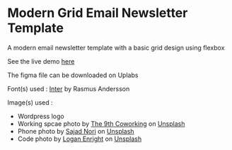 # Modern Grid Email Newsletter Template
A modern email newsletter template with a basic grid design using flexbox

See the live demo [here](https://modern-grid-email.netlify.app/)

The figma file can be downloaded on Uplabs

Font(s) used : [Inter](https://fonts.google.com/specimen/Inter?preview.text_type=custom) by Rasmus Andersson

Image(s) used :
- Wordpress logo
- Working spcae photo by [The 9th Coworking](https://unsplash.com/@the9th) on [Unsplash](https://unsplash.com/) 
- Phone photo by 
[Sajad Nori](https://unsplash.com/@sajad_sqs9966b) on [Unsplash](https://unsplash.com/) 
- Code photo by [Logan Enright](https://unsplash.com/@loag) on [Unsplash](https://unsplash.com/) 